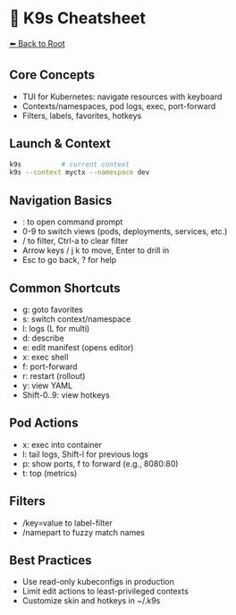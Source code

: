 # 🧭 K9s Cheatsheet

[⬅️ Back to Root](../../README.md)

## Core Concepts
- TUI for Kubernetes: navigate resources with keyboard
- Contexts/namespaces, pod logs, exec, port-forward
- Filters, labels, favorites, hotkeys

## Launch & Context
```bash
k9s          # current context
k9s --context myctx --namespace dev
```

## Navigation Basics
- : to open command prompt
- 0-9 to switch views (pods, deployments, services, etc.)
- / to filter, Ctrl-a to clear filter
- Arrow keys / j k to move, Enter to drill in
- Esc to go back, ? for help

## Common Shortcuts
- g: goto favorites
- s: switch context/namespace
- l: logs (L for multi)
- d: describe
- e: edit manifest (opens editor)
- x: exec shell
- f: port-forward
- r: restart (rollout)
- y: view YAML
- Shift-0..9: view hotkeys

## Pod Actions
- x: exec into container
- l: tail logs, Shift-l for previous logs
- p: show ports, f to forward (e.g., 8080:80)
- t: top (metrics)

## Filters
- /key=value to label-filter
- /namepart to fuzzy match names

## Best Practices
- Use read-only kubeconfigs in production
- Limit edit actions to least-privileged contexts
- Customize skin and hotkeys in ~/.k9s
